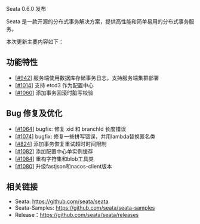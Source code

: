 Seata 0.6.0 发布

Seata 是一款开源的分布式事务解决方案，提供高性能和简单易用的分布式事务服务。

本次更新主要内容如下：


## 功能特性

- [[#942](https://github.com/seata/seata/pull/942)] 服务端使用数据库存储事务日志，支持服务端集群部署
- [[#1014](https://github.com/seata/seata/pull/1014)] 支持 etcd3 作为配置中心
- [[#1060](https://github.com/seata/seata/pull/1060)] 添加事务回滚时脏写校验

## Bug 修复及优化

- [[#1064](https://github.com/seata/seata/pull/1064)] bugfix: 修复 xid 和 branchId 长度错误
- [[#1074](https://github.com/seata/seata/pull/1074)] bugfix: 修复一些拼写错误，并用lambda替换匿名类 
- [[#824](https://github.com/seata/seata/pull/824)] 添加事务恢复重试超时时间限制
- [[#1082](https://github.com/seata/seata/pull/1082)] 添加配置中心单实例缓存
- [[#1084](https://github.com/seata/seata/pull/1084)] 重构字符集和blob工具类
- [[#1080](https://github.com/seata/seata/pull/1080)] 升级fastjson和nacos-client版本



## 相关链接
- Seata: https://github.com/seata/seata 
- Seata-Samples: https://github.com/seata/seata-samples   
- Release：https://github.com/seata/seata/releases

